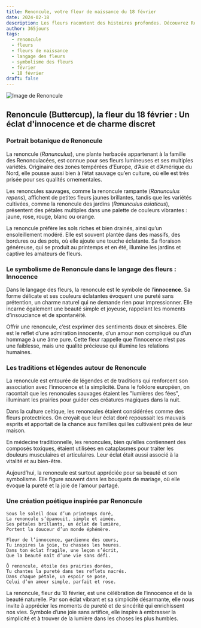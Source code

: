 ```yaml
---
title: Renoncule, votre fleur de naissance du 18 février
date: 2024-02-18
description: Les fleurs racontent des histoires profondes. Découvrez Renoncule, votre fleur de naissance du 18 février, ses symboles et récits fascinants. Plongez dans sa signification et son langage unique dans l'art floral.
author: 365jours
tags:
  - renoncule
  - fleurs
  - fleurs de naissance
  - langage des fleurs
  - symbolisme des fleurs
  - février
  - 18 février
draft: false
---
```



![Image de Renoncule](https://cdn.pixabay.com/photo/2023/07/02/07/20/buttercup-8101494_640.jpg#center)


## Renoncule (Buttercup), la fleur du 18 février : Un éclat d'innocence et de charme discret

### Portrait botanique de Renoncule

La renoncule (_Ranunculus_), une plante herbacée appartenant à la famille des Renonculacées, est connue pour ses fleurs lumineuses et ses multiples variétés. Originaire des zones tempérées d’Europe, d’Asie et d’Amérique du Nord, elle pousse aussi bien à l’état sauvage qu’en culture, où elle est très prisée pour ses qualités ornementales.

Les renoncules sauvages, comme la renoncule rampante (_Ranunculus repens_), affichent de petites fleurs jaunes brillantes, tandis que les variétés cultivées, comme la renoncule des jardins (_Ranunculus asiaticus_), présentent des pétales multiples dans une palette de couleurs vibrantes : jaune, rose, rouge, blanc ou orange.

La renoncule préfère les sols riches et bien drainés, ainsi qu’un ensoleillement modéré. Elle est souvent plantée dans des massifs, des bordures ou des pots, où elle ajoute une touche éclatante. Sa floraison généreuse, qui se produit au printemps et en été, illumine les jardins et captive les amateurs de fleurs.

### Le symbolisme de Renoncule dans le langage des fleurs : Innocence

Dans le langage des fleurs, la renoncule est le symbole de l’**innocence**. Sa forme délicate et ses couleurs éclatantes évoquent une pureté sans prétention, un charme naturel qui ne demande rien pour impressionner. Elle incarne également une beauté simple et joyeuse, rappelant les moments d’insouciance et de spontanéité.

Offrir une renoncule, c’est exprimer des sentiments doux et sincères. Elle est le reflet d’une admiration innocente, d’un amour non compliqué ou d’un hommage à une âme pure. Cette fleur rappelle que l’innocence n’est pas une faiblesse, mais une qualité précieuse qui illumine les relations humaines.

### Les traditions et légendes autour de Renoncule

La renoncule est entourée de légendes et de traditions qui renforcent son association avec l’innocence et la simplicité. Dans le folklore européen, on racontait que les renoncules sauvages étaient les "lumières des fées", illuminant les prairies pour guider ces créatures magiques dans la nuit.

Dans la culture celtique, les renoncules étaient considérées comme des fleurs protectrices. On croyait que leur éclat doré repoussait les mauvais esprits et apportait de la chance aux familles qui les cultivaient près de leur maison.

En médecine traditionnelle, les renoncules, bien qu’elles contiennent des composés toxiques, étaient utilisées en cataplasmes pour traiter les douleurs musculaires et articulaires. Leur éclat était aussi associé à la vitalité et au bien-être.

Aujourd’hui, la renoncule est surtout appréciée pour sa beauté et son symbolisme. Elle figure souvent dans les bouquets de mariage, où elle évoque la pureté et la joie de l’amour partagé.

### Une création poétique inspirée par Renoncule

```
Sous le soleil doux d’un printemps doré,  
La renoncule s’épanouit, simple et aimée.  
Ses pétales brillants, un éclat de lumière,  
Portent la douceur d’un monde éphémère.  

Fleur de l’innocence, gardienne des cœurs,  
Tu inspires la joie, tu chasses les heures.  
Dans ton éclat fragile, une leçon s’écrit,  
Que la beauté naît d’une vie sans défi.  

Ô renoncule, étoile des prairies dorées,  
Tu chantes la pureté dans tes reflets nacrés.  
Dans chaque pétale, un espoir se pose,  
Celui d’un amour simple, parfait et rose.  
```

La renoncule, fleur du 18 février, est une célébration de l’innocence et de la beauté naturelle. Par son éclat vibrant et sa simplicité désarmante, elle nous invite à apprécier les moments de pureté et de sincérité qui enrichissent nos vies. Symbole d’une joie sans artifice, elle inspire à embrasser la simplicité et à trouver de la lumière dans les choses les plus humbles.
